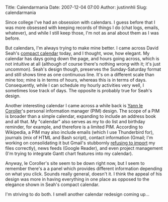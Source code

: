 Title: Calendarmania
Date: 2007-12-04 07:00
Author: justinnhli
Slug: calendarmania

Since college I've had an obsession with calendars. I guess before that
I was more obsessed with keeping records of things I do (chat logs,
emails, whatever), and while I still keep those, I'm not as anal about
them as I was before.

But calendars, I'm always trying to make mine better. I came across
David Seah's [compact
calendar](http://davidseah.com/blog/compact-calendar/) today, and I
thought, wow, how elegant. My calendar has days going down the page, and
hours going across, which is not intuitive at all (although of course
there's nothing <span style="font-style:italic;">wrong</span> with it;
it's just uncommon). Seah's design though, preserves the Sunday-Saturday
format and still shows time as one continuous line. It's on a different
scale than mine too; mine is in terms of hours, whereas this is in terms
of days. Consequently, while I can schedule my hourly activities very
well, I sometimes lose track of days. The opposite is probably true for
Seah's design.

Another interesting calendar I came across a while back is [Yann le
Coroller](http://www.kub.fr/design/planner.html)'s personal information
manager (PIM) design. The scope of a PIM is broader than a simple
calendar, expanding to include an address book and all that. My
"calendar" also serves as my to do list and birthday reminder, for
example, and therefore is a limited PIM. According to Wikipedia, a PIM
may also include emails (which I use Thunderbird for), journals (mix of
HTML and Bash script), contact information (Gmail; I'm working on
consolidating it but Gmail's stubbornly [refusing to
import](http://ninghui48.blogspot.com/2007/11/bugger-blog-2.html) my
files correctly), news feeds (Google Reader), and even project
management (I'm trying to integrate Gantt chart features into my
calendar).

Anyway, le Coroller's site seem to be down right now, but I seem to
remember there's a a panel which provides different information
depending on what you click. Sounds really general, doesn't it. I think
the appeal of his design was more in having everything in one place as
opposed to the elegance shown in Seah's compact calendar.

I'm striving to do both. I smell another calendar redesign coming up...

